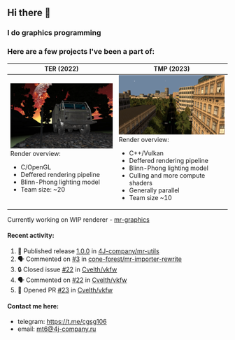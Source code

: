 ## Hi there 👋
### I do graphics programming
### Here are a few projects I've been a part of:  

TER (2022)            |  TMP (2023)
-------------------------|-------------------------
![](images/ter_screenshot_00_upscaled.webp) Render overview: <br><ul><li> C/OpenGL <li> Deffered rendering pipeline <li> Blinn-Phong lighting model <li> Team size: ~20 | ![](images/tmp_screenshot_01_upscaled.webp) Render overview: <br><ul><li> C++/Vulkan <li> Deffered rendering pipeline <li> Blinn-Phong lighting model <li> Culling and more compute shaders <li> Generally parallel <li> Team size ~10

Currently working on WIP renderer - [mr-graphics](https://github.com/4J-company/mr-graphics)  

#### Recent activity:
<!--START_SECTION:activity-->
1. 🚀 Published release [1.0.0](https://github.com/4J-company/mr-utils/releases/tag/1.0.0) in [4J-company/mr-utils](https://github.com/4J-company/mr-utils)
2. 🗣 Commented on [#3](https://github.com/cone-forest/mr-importer-rewrite/issues/3#issuecomment-3093799656) in [cone-forest/mr-importer-rewrite](https://github.com/cone-forest/mr-importer-rewrite)
3. 🔒 Closed issue [#22](https://github.com/Cvelth/vkfw/issues/22) in [Cvelth/vkfw](https://github.com/Cvelth/vkfw)
4. 🗣 Commented on [#22](https://github.com/Cvelth/vkfw/issues/22#issuecomment-3092475286) in [Cvelth/vkfw](https://github.com/Cvelth/vkfw)
5. 💪 Opened PR [#23](https://github.com/Cvelth/vkfw/pull/23) in [Cvelth/vkfw](https://github.com/Cvelth/vkfw)
<!--END_SECTION:activity-->

#### Contact me here:
 - telegram: https://t.me/cgsg106
 - email:    mt6@4j-company.ru
